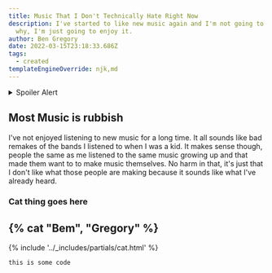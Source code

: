 ```yaml
---
title: Music That I Don't Technically Hate Right Now
description: I've started to like new music again and I'm not going to question
  why, I'm just going to enjoy it.
author: Ben Gregory
date: 2022-03-15T23:18:33.686Z
tags:
  - created
templateEngineOverride: njk,md
---
```


<details>
  <summary>Spoiler Alert</summary>

    undefined


</details>


## Most Music is rubbish

I've not enjoyed listening to new music for a long time. It all sounds like bad remakes of the bands I listened to when I was a kid. It makes sense though, people the same as me listened to the same music growing up and that made them want to to make music themselves. No harm in that, it's just that I don't like what those people are making because it sounds like what I've already heard.

### Cat thing goes here

## {% cat "Bem", "Gregory" %}

{% include '../_includes/partials/cat.html' %}

```
this is some code
```